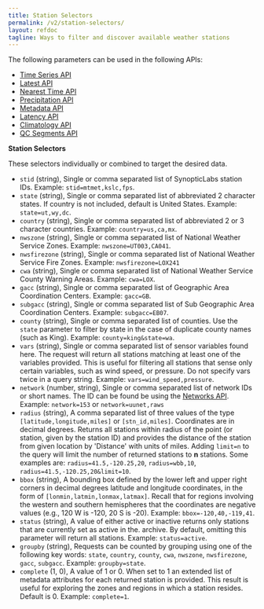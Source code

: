 ```yaml
---
title: Station Selectors
permalink: /v2/station-selectors/
layout: refdoc
tagline: Ways to filter and discover available weather stations
---
```


The following parameters can be used in the following APIs:

* [Time Series API][timeseries-api]
* [Latest API](./latest)
* [Nearest Time API](./nearesttime)
* [Precipitation API](./precipitation)
* [Metadata API](./metadata)
* [Latency API](./latency)
* [Climatology API](./climatology)
* [QC Segments API](./qcsegments)

**Station Selectors**

These selectors individually or combined to target the desired data.

* `stid` (string), Single or comma separated list of SynopticLabs station IDs. Example: `stid=mtmet,kslc,fps`.
* `state` (string), Single or comma separated list of abbreviated 2 character states. If country is not included, default is United States. Example: `state=ut,wy,dc`.
* `country` (string), Single or comma separated list of abbreviated 2 or 3 character countries. Example: `country=us,ca,mx`.
* `nwszone` (string), Single or comma separated list of National Weather Service Zones. Example: `nwszone=UT003,CA041`.
* `nwsfirezone` (string), Single or comma separated list of National Weather Service Fire Zones. Example: `nwsfirezone=LOX241`
* `cwa` (string), Single or comma separated list of National Weather Service County Warning Areas. Example: `cwa=LOX`.
* `gacc` (string), Single or comma separated list of Geographic Area Coordination Centers. Example: `gacc=GB`.
* `subgacc` (string), Single or comma separated list of Sub Geographic Area Coordination Centers. Example: `subgacc=EB07`.
* `county` (string), Single or comma separated list of counties. Use the `state` parameter to filter by state in the case of duplicate county names (such as King). Example: `county=king&state=wa`.
* `vars` (string), Single or comma separated list of sensor variables found here. The request will return all stations matching at least one of the variables provided. This is useful for filtering all stations that sense only certain variables, such as wind speed, or pressure. Do not specify vars twice in a query string. Example: `vars=wind_speed,pressure`.
* `network` (number, string), Single or comma separated list of network IDs or short names. The ID can be found be using the [Networks API][network-api]. Example: `network=153` or `network=uunet,raws`
* `radius` (string), A comma separated list of three values of the type `[latitude,longitude,miles]` or `[stn_id,miles]`. Coordinates are in decimal degrees. Returns all stations within radius of the point (or station, given by the station ID) and provides the distance of the station from given location by 'Distance' with units of miles. Adding `limit=n` to the query will limit the number of returned stations to **n** stations. Some examples are: `radius=41.5,-120.25,20`, `radius=wbb,10`, `radius=41.5,-120.25,20&limit=10`.
* `bbox` (string), A bounding box defined by the lower left and upper right corners in decimal degrees latitude and longitude coordinates, in the form of `[lonmin,latmin,lonmax,latmax]`. Recall that for regions involving the western and southern hemispheres that the coordinates are negative values (e.g., 120 W is -120, 20 S is -20). Example: `bbox=-120,40,-119,41`.
* `status` (string), A value of either active or inactive returns only stations that are currently set as active in the. archive. By default, omitting this parameter will return all stations. Example: `status=active`.
* `groupby` (string), Requests can be counted by grouping using one of the following key words: `state`, `country`, `county`, `cwa`, `nwszone`, `nwsfirezone`, `gacc`, `subgacc`. Example: `groupby=state`.
* `complete` (1, 0), A value of 1 or 0. When set to 1 an extended list of metadata attributes for each returned station is provided. This result is useful for exploring the zones and regions in which a station resides. Default is 0. Example: `complete=1`.

<!-- Refs and Such -->

[station-selectors]: ./station-selectors
[timeseries-api]: ./timeseries
[network-api]: ./networks
